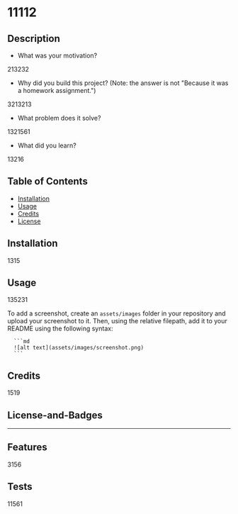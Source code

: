 # <Your-Project-Title>11112
    
  ## Description 
  
  - What was your motivation?

  213232
  - Why did you build this project? (Note: the answer is not "Because it was a homework assignment.")

  3213213
  - What problem does it solve?

  1321561
  - What did you learn?

  13216
  
  ## Table of Contents 
    
  - [Installation](#installation)
  - [Usage](#usage)
  - [Credits](#credits)
  - [License](#license-and-badges)
  
  ## Installation
  
  1315

  ## Usage
  
  
  135231

  To add a screenshot, create an `assets/images` folder in your repository and upload your screenshot to it. Then, using the relative filepath, add it to your README using the following syntax:
  
      ```md
      ![alt text](assets/images/screenshot.png)
      ```
  
  ## Credits
  1519

  
  ## License-and-Badges
  
  
  --- 
  
  ## Features
  3156
  
    
  ## Tests
  11561
    